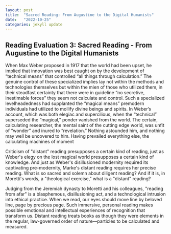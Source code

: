 ```yaml
---
layout: post
title:  "Sacred Reading: From Augustine to the Digital Humanists"
date:   "2022-10-25"
categories: jekyll update
---
```


## Reading Evaluation 3: Sacred Reading - From Augustine to the Digital Humanists

When Max Weber proposed in 1917 that the world had been upset, he implied that innovation was best caught on by the development of “technical means” that controlled “all things through calculation.” The genuine control of these specialized implies lay not within the methods and technologies themselves but within the mien of those who utilized them, in their steadfast certainty that there were in guideline “no secretive, inestimable forces” they seem not calculate and control. Such a specialized levelheadedness had supplanted the “magical means” premodern individuals had utilized to mollify divine beings and spirits. In Weber’s account, which was both elegiac and supercilious, when the “technical” superseded the “magical,” ponder vanished from the world. The certain, calculating researcher, the mental saint of the cutting edge world, was unfit of “wonder” and inured to “revelation.” Nothing astounded him, and nothing may well be uncovered to him. Having prevailed everything else, the calculating machines of moment

Criticism of "distant" reading presupposes a certain kind of reading, just as Weber's elegy on the lost magical world presupposes a certain kind of knowledge. And just as Weber's disillusioned modernity required its captivating pre-modernity, Marke's distant reading requires her precise reading. What is so sacred and solemn about diligent reading? And if it is, in Moretti's words, a "theological exercise," what is a "distant" reading?

Judging from the Jeremiah dynasty to Moretti and his colleagues, "reading from afar" is a blasphemous, disillusioning act, and a technological intrusion into ethical practice. When we read, our eyes should move line by beloved line, page by precious page. Such immersive, personal reading makes possible emotional and intellectual experiences of recognition that transform us. Distant reading treats books as though they were elements in the regular, law-governed order of nature––particles to be calculated and measured.
